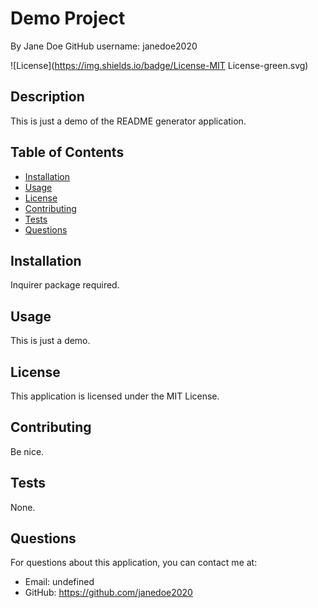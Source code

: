 
  # Demo Project
  By Jane Doe
  GitHub username: janedoe2020

  ![License](https://img.shields.io/badge/License-MIT License-green.svg)

  ## Description
  This is just a demo of the README generator application.

  ## Table of Contents
  * [Installation](#installation)
  * [Usage](#usage)
  * [License](#license)
  * [Contributing](#contribution)
  * [Tests](#tests)
  * [Questions](#questions)
  
  ## Installation <a name="installation"></a>
  Inquirer package required.

  ## Usage <a name="usage"></a>
  This is just a demo.

  ## License <a name="license"></a>
  This application is licensed under the MIT License.

  ## Contributing <a name="contribution"></a>
  Be nice.
  
  ## Tests <a name="tests"></a>
  None.

  ## Questions <a name="questions"></a>
  For questions about this application, you can contact me at:
  * Email: undefined
  * GitHub: https://github.com/janedoe2020
  
